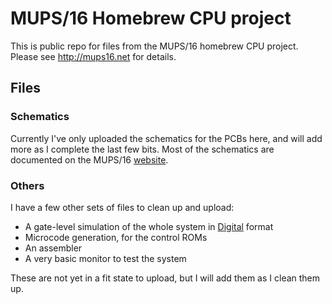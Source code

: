 # MUPS/16 Homebrew CPU project

This is public repo for files from the MUPS/16 homebrew CPU project. Please see http://mups16.net for details.

## Files

### Schematics
Currently I've only uploaded the schematics for the PCBs here, and will add more as I complete the last few bits. Most of the schematics are documented on the MUPS/16 [website](http://mups16.net).

### Others
I have a few other sets of files to clean up and upload:
 - A gate-level simulation of the whole system in [Digital](https://github.com/hneemann/Digital) format
 - Microcode generation, for the control ROMs
 - An assembler
 - A very basic monitor to test the system
 
These are not yet in a fit state to upload, but I will add them as I clean them up.
